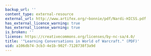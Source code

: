 ```yaml
---
backup_url: ''
content_type: external-resource
external_url: http://www.artifex.org/~bonnie/pdf/Nardi-HICSS.pdf
has_external_licence_warning: true
has_external_license_warning: true
is_broken: ''
license: https://creativecommons.org/licenses/by-nc-sa/4.0/
title: '"Learning Conversations in World of Warcraft." (PDF)'
uid: a106db74-3cb3-4e1b-902f-7128738f3a9d
---
```

